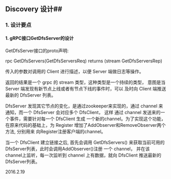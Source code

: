## Discovery 设计##
 
### 1. 设计要点 ###

#### 1. gRPC接口GetDfsServer的设计 ####
GetDfsServer接口的proto声明:

rpc GetDfsServers(GetDfsServersReq) returns (stream GetDfsServersRep)

传入的参数对调用的 Client 进行描述，以便 Server 端做日志等操作。

返回的结果是一个 grpc 的 stream 类型，这种类型是一个持续的类型，
意图是当 Server 端发现有新节点上线或者有节点下线的事件时，可以
及时向 Client 端推送最新的 DfsServer 列表。

DfsServer 发现其它节点的变化，是通过zookeeper来实现的，通过
channel 来通知，而一个 DfsServer 会对应多个 DfsClient， 这样
通过 channel 发送来的一个事件，需要针对每一个 DfsClient 生成
一个新的channel。为了实现这个功能，在原来代码的基础上，为
Register 增加了AddObserver和RemoveObserver两个方法, 分别用来
向Register注册客户端的channel。

当一个 DfsClient 建立链接之后, 首先会调用 GetDfsServers()
来获取当前可用的DfsServer列表，此时会调用AddObserver()注册
一个 channel， 并在该channel上监听，每一次监听到 channel
上有数据，就向 DfsClient 推送最新的 DfsServer列表。

2016.2.19

